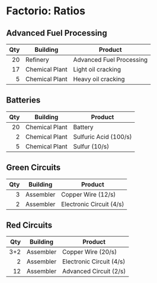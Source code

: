 # Factorio: Ratios

## Advanced Fuel Processing

| Qty   | Building          | Product
| -----:| ------------------| ----------|
|    20 | Refinery          | Advanced Fuel Processing
|    17 | Chemical Plant    | Light oil cracking
|     5 | Chemical Plant    | Heavy oil cracking

## Batteries

| Qty   | Building          | Product   |
| -----:| ------------------| ----------|
|    20 | Chemical Plant    | Battery
|     2 | Chemical Plant    | Sulfuric Acid (100/s)
|     5 | Chemical Plant    | Sulfur (10/s)

## Green Circuits

| Qty   | Building          | Product   |
| -----:| ------------------| ----------|
|     3 | Assembler         | Copper Wire (12/s)
|     2 | Assembler         | Electronic Circuit (4/s)

## Red Circuits

| Qty   | Building          | Product   |
| -----:| ------------------| ----------|
|   3+2 | Assembler         | Copper Wire (20/s)
|     2 | Assembler         | Electronic Circuit (4/s)
|    12 | Assembler         | Advanced Circuit (2/s)
